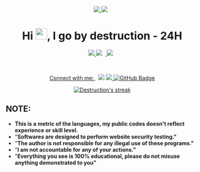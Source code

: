 <p align="Middle"> 
    <a href="" target="_blank"> <img src="https://discord.c99.nl/widget/theme-2/893908757946445905.png"/> </a> 
    <a style="padding-right:8px;" href="" target="_blank"> <img src="https://i.imgur.com/P3GvYgB.png"5px"/></a>

<h1 align="center">Hi <img 
src="https://raw.githubusercontent.com/MartinHeinz/MartinHeinz/master/wave.gif" width="30px">, I go by destruction - 24H</h1>




  



<p align="Middle"> 
    <a href="" target="_blank"> <img src="https://i.imgur.com/RBhFrve.png"/> </a> 
    <a style="padding-right:8px;" href="" target="_blank"> <img src="https://i.imgur.com/R72VLOV.png>"
    <a style="padding-right:8px;" href="" target="_blank"> <img src="https://i.imgur.com/sJDYjcb.png"/> 
  
</p>


<p align="Middle">
 Connect with me:
<a href = "https://www.instagram.com/destruction.jpg/"><img src="https://img.icons8.com/fluent/48/000000/instagram-new.png"/></a>
<a href="https://github.com/Meghna-DAS/github-profile-views-counter">
    <img src="https://komarev.com/ghpvc/?username=24hoster">
</a>
<a href="https://github.com/24hoster?tab=followers"><img src="https://img.shields.io/github/followers/24hoster?label=Followers&style=social" alt="GitHub Badge"></a>
<p align=""> 

<p align="Middle">
    <a href="https://github.com/24hoster/github-readme-streak-stats">
        <img title="🔥 Get streak stats for your profile at git.io/streak-stats" alt="Destruction's streak" src="https://github-readme-streak-stats.herokuapp.com/?user=24hoster&theme=black-ice&hide_border=true&stroke=0000&background=060A0CD0"/>
    </a>
</p>


</p>


 <p align="Middle">

## NOTE:
 - **This is a metric of the languages, my public codes doesn't reflect experience or skill level.**
  - "**Softwares are designed to perform website security testing."**
  - "**The author is not responsible for any illegal use of these programs."**
  - "**I am not accountable for any of your actions."**
  - "**Everything you see is 100% educational, please do not misuse anything demonstrated to you"**
  

